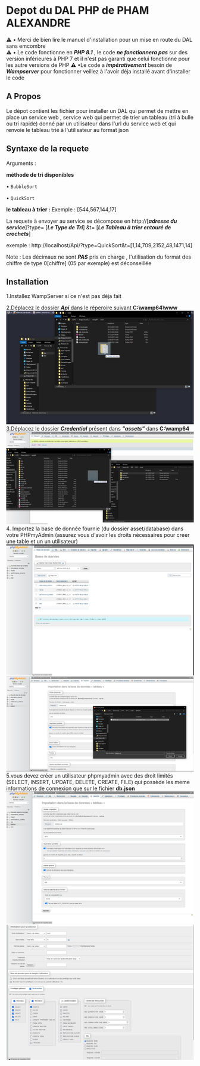 # Depot du DAL PHP de PHAM ALEXANDRE
⚠️ • Merci de bien lire le manuel d'installation pour un mise en route du DAL sans emcombre  
⚠️ • Le code fonctionne en ***PHP 8.1*** , le code ***ne fonctionnera pas*** sur des version inférieures à PHP 7  et il n'est pas garanti que celui fonctionne pour les autre         versions de PHP 
⚠️ •Le code a ***impérativement*** besoin de ***Wampserver*** pour fonctionner  veillez à l'avoir déja installé avant d'installer le code 

## A Propos
Le dépot  contient les  fichier pour installer  un DAL  qui permet de  mettre en place un service web , service web qui  permet de trier un tableau  (tri à bulle ou tri rapide) donné par un utilisateur dans l'url du service web et qui renvoie le tableau trié à l'utilisateur au format json
## Syntaxe de la requete 
Arguments : 



 **méthode de tri  disponibles**



• `BubbleSort`


• `QuickSort`



**le tableau à trier :**
Exemple : [544,567,144,17]


La requete à envoyer  au service se décompose en  http://[***adresse du service***]?type= [***Le Type de Tri***] &t= [***Le Tableau à trier entouré de crochets***] 


exemple : http://localhost/Api/?type=QuickSort&t=[1,14,709,2152,48,1471,14]



Note : Les décimaux ne sont ***PAS*** pris en charge , l'utilisation du  format  des chiffre de type 0[chiffre] (05 par exemple) est   déconseillée





## Installation 
1.Installez WampServer si ce n'est pas déja fait 

2.Déplacez  le dossier ***Api*** dans le réperoire suivant **C:\wamp64\www**
</br>
<img src="./assets/help-photos/step1.jpg" alt="Alt text" title="Optional title"  scale="0.5">
</br>
3.Déplacez  le dossier ***Credential*** présent dans ***"assets"*** dans  **C:\wamp64**
<img src="./assets/help-photos/step2.jpg" alt="Alt text" title="Optional title"  scale="0.5">
</br>
4. Importez la base de donnée fournie  (du dossier asset/database)  dans votre PHPmyAdmin (assurez vous d'avoir les droits nécessaires pour creer une table et un un utilisateur) <img src="./assets/help-photos/step3.png" alt="Alt text" title="Optional title"  scale="0.5">
 <img src="./assets/help-photos/step5.jpg" alt="Alt text" title="Optional title"  scale="0.5">
  </br>
5.vous devez créer un utilisateur phpmyadmin  avec des droit limités (SELECT, INSERT, UPDATE, DELETE, CREATE, FILE)  qui possède les meme informations de connexion que sur le fichier **db.json** <img src="./assets/help-photos/step4.png" alt="importation" title="Importation de la base de données "   scale="0.5"><img src="./assets/help-photos/step6.png" alt="Alt text" title="Optional title" scale="0.5"> 


